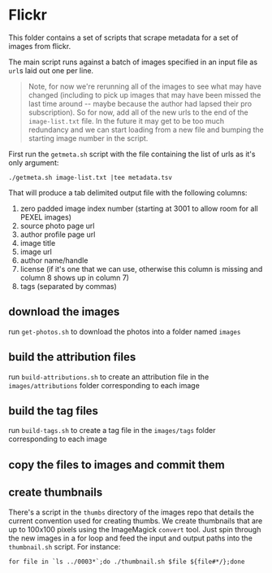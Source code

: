 # Flickr

This folder contains a set of scripts that scrape metadata for a set of images from flickr. 

The main script runs against a batch of images specified in an input file as `url`s laid out one per line. 

> Note, for now we're rerunning all of the images to see what may have changed (including to pick up images that may have been missed the last time around -- maybe because the author had lapsed their pro subscription). So for now, add all of the new urls to the end of the `image-list.txt` file. In the future it may get to be too much redundancy and we can start loading from a new file and bumping the starting image number in the script.

First run the `getmeta.sh` script with the file containing the list of urls as it's only argument:

    ./getmeta.sh image-list.txt |tee metadata.tsv
    
That will produce a tab delimited output file with the following columns:

1. zero padded image index number (starting at 3001 to allow room for all PEXEL images)
2. source photo page url
3. author profile page url
4. image title
5. image url 
6. author name/handle
7. license (if it's one that we can use, otherwise this column is missing and column 8 shows up in column 7)
8. tags (separated by commas)

## download the images

run `get-photos.sh` to download the photos into a folder named `images` 

## build the attribution files

run `build-attributions.sh` to create an attribution file in the `images/attributions` folder corresponding to each image

## build the tag files

run `build-tags.sh` to create a tag file in the `images/tags` folder corresponding to each image

## copy the files to images and commit them

## create thumbnails

There's a script in the `thumbs` directory of the images repo that details the current convention used for creating thumbs. We create thumbnails that are up to 100x100 pixels using the ImageMagick `convert` tool. Just spin through the new images in a for loop and feed the input and output paths into the `thumbnail.sh` script. For instance:

    for file in `ls ../0003*`;do ./thumbnail.sh $file ${file#*/};done
    
